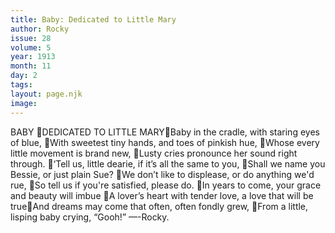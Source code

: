 ```yaml
---
title: Baby: Dedicated to Little Mary
author: Rocky
issue: 28
volume: 5
year: 1913
month: 11
day: 2
tags:
layout: page.njk
image:
---
```

BABY  DEDICATED TO LITTLE MARYBaby in the cradle, with staring eyes of blue, With sweetest tiny hands, and toes of pinkish hue, Whose every little movement is brand new, Lusty cries pronounce her sound right through. ‘Tell us, little dearie, if it’s all the same to you, Shall we name you Bessie, or just plain Sue? We don’t like to displease, or do anything we'd rue, So tell us if you're satisfied, please do. In years to come, your grace and beauty will imbue A lover’s heart with tender love, a love that will be trueAnd dreams may come that often, often fondly grew, From a little, lisping baby crying, “Gooh!” —-Rocky. 
